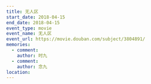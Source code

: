 ```yaml
---
title: 无人区
start_date: 2018-04-15
end_date: 2018-04-15
event_type: movie
event_name: 无人区
event_url: https://movie.douban.com/subject/3804891/
memories:
  - comment: 
    author: 时九
  - comment: 
    author: 念九  
location: 
---
```


